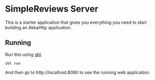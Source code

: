 # SimpleReviews Server

This is a starter application that gives you everything you need to start building an AkkaHttp application.

## Running

Run this using [sbt](http://www.scala-sbt.org/).

```
sbt run
```

And then go to http://localhost:8080 to see the running web application.